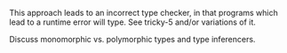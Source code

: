 <!-- Copyright (c) 2012-2018 K Team. All Rights Reserved. -->

This approach leads to an incorrect type checker, in that programs which
lead to a runtime error will type.  See tricky-5 and/or variations of it.

Discuss monomorphic vs. polymorphic types and type inferencers.
